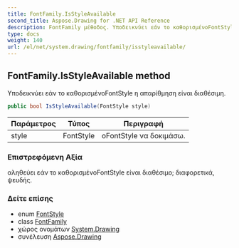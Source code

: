 ```yaml
---
title: FontFamily.IsStyleAvailable
second_title: Aspose.Drawing for .NET API Reference
description: FontFamily μέθοδος. Υποδεικνύει εάν το καθορισμένοFontStyle η απαρίθμηση είναι διαθέσιμη.
type: docs
weight: 140
url: /el/net/system.drawing/fontfamily/isstyleavailable/
---
```

## FontFamily.IsStyleAvailable method

Υποδεικνύει εάν το καθορισμένοFontStyle η απαρίθμηση είναι διαθέσιμη.

```csharp
public bool IsStyleAvailable(FontStyle style)
```

| Παράμετρος | Τύπος | Περιγραφή |
| --- | --- | --- |
| style | FontStyle | οFontStyle να δοκιμάσω. |

### Επιστρεφόμενη Αξία

αληθεύει εάν το καθορισμένοFontStyle είναι διαθέσιμο; διαφορετικά, ψευδής.

### Δείτε επίσης

* enum [FontStyle](../../fontstyle/)
* class [FontFamily](../)
* χώρος ονομάτων [System.Drawing](../../fontfamily/)
* συνέλευση [Aspose.Drawing](../../../)


